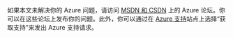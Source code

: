 如果本文未解决你的 Azure 问题，请访问 [MSDN 和 CSDN](/support/forums/) 上的 Azure 论坛。你可以在这些论坛上发布你的问题。此外，你可以通过在 [Azure 支持](/support/contact/)站点上选择“获取支持”来发出 Azure 支持请求。

<!---HONumber=Mooncake_0206_2017-->